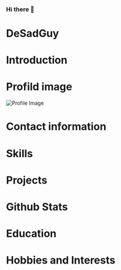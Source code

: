 ### Hi there 👋

<!--
**DeSadGuy/DeSadGuy** is a ✨ _special_ ✨ repository because its `README.md` (this file) appears on your GitHub profile.

Here are some ideas to get you started:

- 🔭 I’m currently working on ...
- 🌱 I’m currently learning ...
- 👯 I’m looking to collaborate on ...
- 🤔 I’m looking for help with ...
- 💬 Ask me about ...
- 📫 How to reach me: ...
- 😄 Pronouns: ...
- ⚡ Fun fact: ...
-->
# DeSadGuy
# Introduction
# Profild image
![Profile Image](https://example.com/your-image-url.jpg)

# Contact information 
# Skills
# Projects 
# Github Stats
# Education 
# Hobbies and Interests
